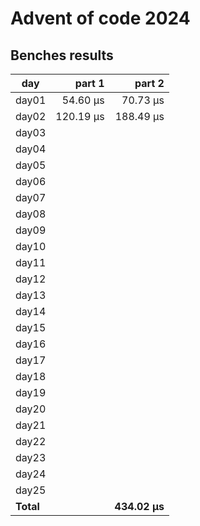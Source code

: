 # Advent of code 2024

## Benches results
| day   |   part 1  |   part 2  | 
|-------|----------:|----------:|
| day01 |  54.60 μs |  70.73 μs |
| day02 | 120.19 μs | 188.49 μs |
| day03 |           |           |
| day04 |           |           |
| day05 |           |           |
| day06 |           |           |
| day07 |           |           |
| day08 |           |           |
| day09 |           |           |
| day10 |           |           |
| day11 |           |           |
| day12 |           |           |
| day13 |           |           |
| day14 |           |           |
| day15 |           |           |
| day16 |           |           |
| day17 |           |           |
| day18 |           |           |
| day19 |           |           |
| day20 |           |           |
| day21 |           |           |
| day22 |           |           |
| day23 |           |           |
| day24 |           |           |
| day25 |           |           |
|**Total**|           |**434.02 μs** |

